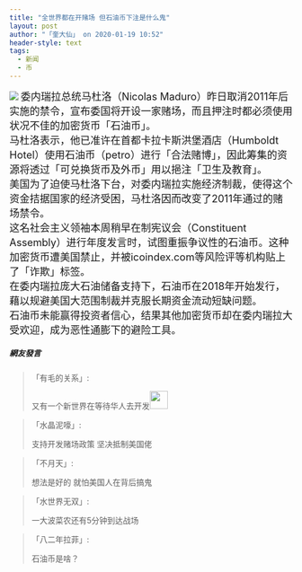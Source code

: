 ```yaml
---
title: "全世界都在开赌场 但石油币下注是什么鬼"
layout: post
author: "「奎大仙」 on 2020-01-19 10:52"
header-style: text
tags:
  - 新闻
  - 币
---
```


<img src="http://images.feileyuan.com/images/ueditor/2020011910520000411132.jpg"><span style="font-size: 18px;"></span>
<span style="font-size: 18px;">委内瑞拉总统马杜洛（Nicolas Maduro）昨日取消2011年后实施的禁令，宣布委国将开设一家赌场，而且押注时都必须使用状况不佳的加密货币「石油币」。</span>
<br>
<span style="font-size: 18px;">马杜洛表示，他已准许在首都卡拉卡斯洪堡酒店（Humboldt Hotel）使用石油币（petro）进行「合法赌博」，因此筹集的资源将透过「可兑换货币及外币」用以挹注「卫生及教育」。</span>
<br>
<span style="font-size: 18px;">美国为了迫使马杜洛下台，对委内瑞拉实施经济制裁，使得这个资金拮据国家的经济受困，马杜洛因而改变了2011年通过的赌场禁令。</span>
<br>
<span style="font-size: 18px;">这名社会主义领袖本周稍早在制宪议会（Constituent Assembly）进行年度发言时，试图重振争议性的石油币。这种加密货币遭美国禁止，并被icoindex.com等风险评等机构贴上了「诈欺」标签。</span>
<br>
<span style="font-size: 18px;">在委内瑞拉庞大石油储备支持下，石油币在2018年开始发行，藉以规避美国大范围制裁并克服长期资金流动短缺问题。</span>
<br>
<span style="font-size: 18px;">石油币未能赢得投资者信心，结果其他加密货币却在委内瑞拉大受欢迎，成为恶性通膨下的避险工具。</span>
<input type="hidden" value="菲乐园提供"><br>

##### 網友發言 
> 「有毛的关系」:
> <p>又有一个新世界在等待华人去开发<img src="http://images.feileyuan.com/images/ueditor/dialogs/emotion/images/default/df_032.gif" width="32" height="32"></p>

> 「水晶泥嚎」:
> <p>支持开发赌场政策 坚决抵制美国佬</p>

> 「不月天」:
> <p>想法是好的 就怕美国人在背后搞鬼<br></p>

> 「水世界无双」:
> <p>一大波菜农还有5分钟到达战场</p>

> 「八二年拉菲」:
> <p>石油币是啥？</p>


